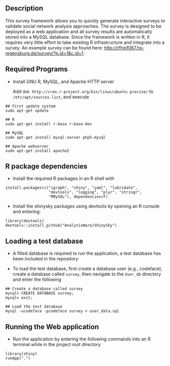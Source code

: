 ## Description
This survey framework allows you to quickly generate interactive surveys to validate social network analysis approaches.
The survey is designed to be deployed as a web application and all survey results are automatically stored into a MySQL database.
Since the framework is written in R, it requires very little effort to take existing R infrastructure and integrate into a survey.
An example survey can be found here: http://rfhinf067.hs-regensburg.de/survey/?p.id=1&c.id=1.

## Required Programs
* Install GNU R, MySQL, and Apache HTTP server

  Add `deb http://cran.r-project.org/bin/linux/ubuntu precise/`
  to `/etc/apt/sources.list`, and execute

```
## First update system
sudo apt-get update

## R
sudo apt-get install r-base r-base-dev

## MySQL
sudo apt-get install mysql-server php5-mysql

## Apache webserver
sudo apt-get install apache2        
```

## R package dependencies

* Install the required R packages in an R shell with
```
install.packages(c("igraph", "shiny", "yaml", "lubridate",
                   "devtools", "logging", "plyr", "stringr",
                   "RMySQL"), dependencies=T)
```
* Install the shinysky packages using devtools by opening an R console and entering:
```
library(devtools)
devtools::install_github("AnalytixWare/ShinySky")
```
## Loading a test database

* A filled database is required to run the application, a test database has been included in the repository

* To load the test database, first create a database user (e.g., codeface), create a database called `survey`, then navigate to the `User_db` directory and enter the following
```     
## Create a database called survey
mysql> CREATE DATABASE survey;
mysql> exit;

## Load the test database
mysql -ucodeface -pcodeface survey < user_data.sql
```
## Running the Web application

* Run the application by entering the following commands into an R terminal while in the project root directory
```
library(shiny)
runApp(".")
```
